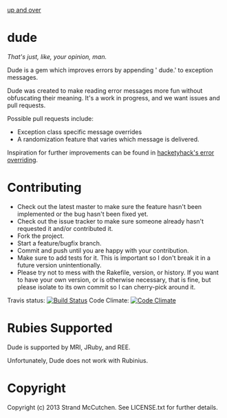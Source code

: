 [up and over](../nope)

dude
====

_That's just, like, your opinion, man._

Dude is a gem which improves errors by appending ' dude.' to exception messages.

Dude was created to make reading error messages more fun without obfuscating their meaning. It's a work in progress, and we want issues and pull requests.

Possible pull requests include:

  * Exception class specific message overrides
  * A randomization feature that varies which message is delivered.

Inspiration for further improvements can be found in [hacketyhack's error overriding](https://github.com/hacketyhack/hacketyhack/blob/master/lib/dev/errors.rb).

Contributing
============

  * Check out the latest master to make sure the feature hasn't been implemented or the bug hasn't been fixed yet.
  * Check out the issue tracker to make sure someone already hasn't requested it and/or contributed it.
  * Fork the project.
  * Start a feature/bugfix branch.
  * Commit and push until you are happy with your contribution.
  * Make sure to add tests for it. This is important so I don't break it in a future version unintentionally.
  * Please try not to mess with the Rakefile, version, or history. If you want to have your own version, or is otherwise necessary, that is fine, but please isolate to its own commit so I can cherry-pick around it.

Travis status: [![Build Status](https://travis-ci.org/strand/dude.png)](https://travis-ci.org/strand/dude)
Code Climate: [![Code Climate](https://codeclimate.com/github/strand/dude.png)](https://codeclimate.com/github/strand/dude)

Rubies Supported
================

Dude is supported by MRI, JRuby, and REE.

Unfortunately, Dude does not work with Rubinius.

Copyright
=========

Copyright (c) 2013 Strand McCutchen. See LICENSE.txt for
further details.

